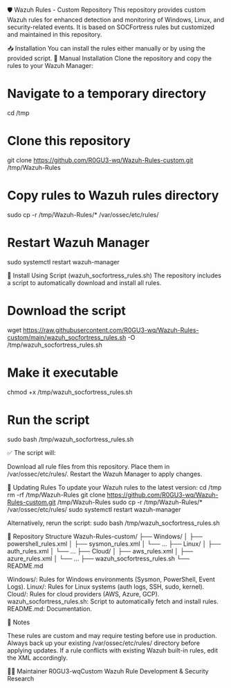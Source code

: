 🛡️ Wazuh Rules - Custom Repository
This repository provides custom Wazuh rules for enhanced detection and monitoring of Windows, Linux, and security-related events. It is based on SOCFortress rules but customized and maintained in this repository.

📥 Installation
You can install the rules either manually or by using the provided script.
🔹 Manual Installation
Clone the repository and copy the rules to your Wazuh Manager:
# Navigate to a temporary directory
cd /tmp

# Clone this repository
git clone https://github.com/R0GU3-wq/Wazuh-Rules-custom.git /tmp/Wazuh-Rules

# Copy rules to Wazuh rules directory
sudo cp -r /tmp/Wazuh-Rules/* /var/ossec/etc/rules/

# Restart Wazuh Manager
sudo systemctl restart wazuh-manager

🔹 Install Using Script (wazuh_socfortress_rules.sh)
The repository includes a script to automatically download and install all rules.
# Download the script
wget https://raw.githubusercontent.com/R0GU3-wq/Wazuh-Rules-custom/main/wazuh_socfortress_rules.sh -O /tmp/wazuh_socfortress_rules.sh

# Make it executable
chmod +x /tmp/wazuh_socfortress_rules.sh

# Run the script
sudo bash /tmp/wazuh_socfortress_rules.sh

✅ The script will:

Download all rule files from this repository.
Place them in /var/ossec/etc/rules/.
Restart the Wazuh Manager to apply changes.


🔄 Updating Rules
To update your Wazuh rules to the latest version:
cd /tmp
rm -rf /tmp/Wazuh-Rules
git clone https://github.com/R0GU3-wq/Wazuh-Rules-custom.git /tmp/Wazuh-Rules
sudo cp -r /tmp/Wazuh-Rules/* /var/ossec/etc/rules/
sudo systemctl restart wazuh-manager

Alternatively, rerun the script:
sudo bash /tmp/wazuh_socfortress_rules.sh


📂 Repository Structure
Wazuh-Rules-custom/
├── Windows/
│   ├── powershell_rules.xml
│   ├── sysmon_rules.xml
│   └── ...
├── Linux/
│   ├── auth_rules.xml
│   └── ...
├── Cloud/
│   ├── aws_rules.xml
│   ├── azure_rules.xml
│   └── ...
├── wazuh_socfortress_rules.sh
└── README.md


Windows/: Rules for Windows environments (Sysmon, PowerShell, Event Logs).
Linux/: Rules for Linux systems (auth logs, SSH, sudo, kernel).
Cloud/: Rules for cloud providers (AWS, Azure, GCP).
wazuh_socfortress_rules.sh: Script to automatically fetch and install rules.
README.md: Documentation.


📌 Notes

These rules are custom and may require testing before use in production.
Always back up your existing /var/ossec/etc/rules/ directory before applying updates.
If a rule conflicts with existing Wazuh built-in rules, edit the XML accordingly.


👨‍💻 Maintainer
R0GU3-wqCustom Wazuh Rule Development & Security Research
